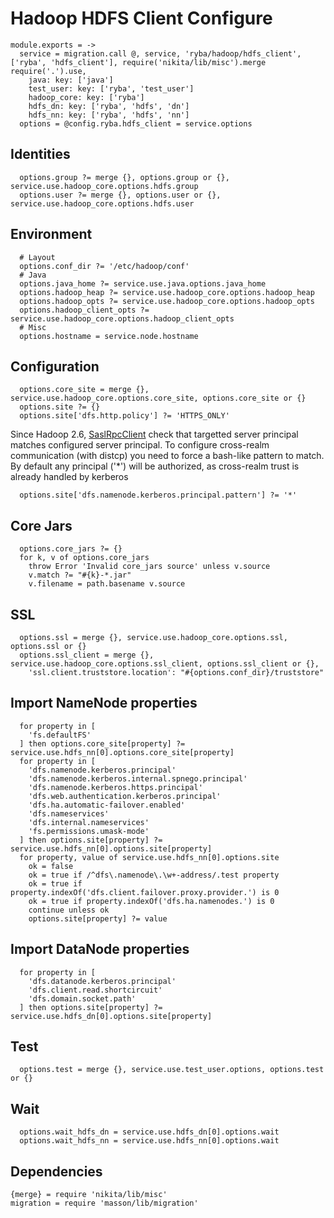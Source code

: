 
# Hadoop HDFS Client Configure

    module.exports = ->
      service = migration.call @, service, 'ryba/hadoop/hdfs_client', ['ryba', 'hdfs_client'], require('nikita/lib/misc').merge require('.').use,
        java: key: ['java']
        test_user: key: ['ryba', 'test_user']
        hadoop_core: key: ['ryba']
        hdfs_dn: key: ['ryba', 'hdfs', 'dn']
        hdfs_nn: key: ['ryba', 'hdfs', 'nn']
      options = @config.ryba.hdfs_client = service.options

## Identities

      options.group ?= merge {}, options.group or {}, service.use.hadoop_core.options.hdfs.group
      options.user ?= merge {}, options.user or {}, service.use.hadoop_core.options.hdfs.user

## Environment

      # Layout
      options.conf_dir ?= '/etc/hadoop/conf'
      # Java
      options.java_home ?= service.use.java.options.java_home
      options.hadoop_heap ?= service.use.hadoop_core.options.hadoop_heap
      options.hadoop_opts ?= service.use.hadoop_core.options.hadoop_opts
      options.hadoop_client_opts ?= service.use.hadoop_core.options.hadoop_client_opts
      # Misc
      options.hostname = service.node.hostname

## Configuration

      options.core_site = merge {}, service.use.hadoop_core.options.core_site, options.core_site or {}
      options.site ?= {}
      options.site['dfs.http.policy'] ?= 'HTTPS_ONLY'

Since Hadoop 2.6, [SaslRpcClient](https://issues.apache.org/jira/browse/HDFS-7546) check
that targetted server principal matches configured server principal.
To configure cross-realm communication (with distcp) you need to force a bash-like pattern
to match. By default any principal ('*') will be authorized, as cross-realm trust
is already handled by kerberos

      options.site['dfs.namenode.kerberos.principal.pattern'] ?= '*'

## Core Jars

      options.core_jars ?= {}
      for k, v of options.core_jars
        throw Error 'Invalid core_jars source' unless v.source
        v.match ?= "#{k}-*.jar"
        v.filename = path.basename v.source

## SSL
    
      options.ssl = merge {}, service.use.hadoop_core.options.ssl, options.ssl or {}
      options.ssl_client = merge {}, service.use.hadoop_core.options.ssl_client, options.ssl_client or {},
        'ssl.client.truststore.location': "#{options.conf_dir}/truststore"

## Import NameNode properties

      for property in [
        'fs.defaultFS'
      ] then options.core_site[property] ?= service.use.hdfs_nn[0].options.core_site[property]
      for property in [
        'dfs.namenode.kerberos.principal'
        'dfs.namenode.kerberos.internal.spnego.principal'
        'dfs.namenode.kerberos.https.principal'
        'dfs.web.authentication.kerberos.principal'
        'dfs.ha.automatic-failover.enabled'
        'dfs.nameservices'
        'dfs.internal.nameservices'
        'fs.permissions.umask-mode'
      ] then options.site[property] ?= service.use.hdfs_nn[0].options.site[property]
      for property, value of service.use.hdfs_nn[0].options.site
        ok = false
        ok = true if /^dfs\.namenode\.\w+-address/.test property
        ok = true if property.indexOf('dfs.client.failover.proxy.provider.') is 0
        ok = true if property.indexOf('dfs.ha.namenodes.') is 0
        continue unless ok
        options.site[property] ?= value

## Import DataNode properties

      for property in [
        'dfs.datanode.kerberos.principal'
        'dfs.client.read.shortcircuit'
        'dfs.domain.socket.path'
      ] then options.site[property] ?= service.use.hdfs_dn[0].options.site[property]

## Test

      options.test = merge {}, service.use.test_user.options, options.test or {}

## Wait

      options.wait_hdfs_dn = service.use.hdfs_dn[0].options.wait
      options.wait_hdfs_nn = service.use.hdfs_nn[0].options.wait

## Dependencies

    {merge} = require 'nikita/lib/misc'
    migration = require 'masson/lib/migration'
